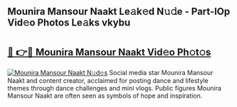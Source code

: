 ## Mounira Mansour Naakt Le𝚊k𝚎d N𝚞𝚍e - Part-IOp Vid𝚎o Photos Le𝚊ks vkybu

# <h2><a href="http://fb5a28.evod.top/?m=Mounira+Mansour+Naakt">🔗 👉🔴 Mounira Mansour Naakt Vid𝚎o Ph𝚘t𝚘s</a></h2>

[![Mounira Mansour Naakt N𝚞d𝚎s](https://i.imgur.com/8V9OHl7.gif)](http://fb5a28.evod.top/?m=Mounira+Mansour+Naakt)
Social media star Mounira Mansour Naakt and content creator, acclaimed for posting dance and lifestyle themes through dance challenges and mini vlogs. Public figures Mounira Mansour Naakt are often seen as symbols of hope and inspiration. 
